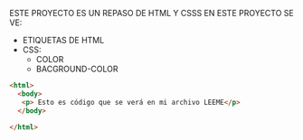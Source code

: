 ESTE PROYECTO ES UN REPASO DE HTML Y CSSS
EN ESTE PROYECTO SE VE:
- ETIQUETAS DE HTML
- CSS:
  - COLOR
  - BACGROUND-COLOR

```html
<html> 
  <body>
   <p> Esto es código que se verá en mi archivo LEEME</p>
  </body>

</html>
